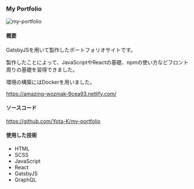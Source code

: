### My Portfolio

![my-portfolio](https://drive.google.com/uc?export=view&id=1riPH8rscXTOfv2ve3wTDCXp3JWla4Ghg "my-portfolio")

#### 概要
GatsbyJSを用いて製作したポートフォリオサイトです。

製作したことによって、JavaScriptやReactの基礎、npmの使い方などフロント周りの基礎を習得できました。

環境の構築にはDockerを用いました。

<https://amazing-wozniak-9cea93.netlify.com/>

#### ソースコード
<https://github.com/Yota-K/my-portfolio>

#### 使用した技術
- HTML
- SCSS
- JavaScript
- React
- GatsbyJS
- GraphQL
